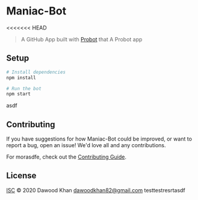 # Maniac-Bot
<<<<<<< HEAD

> A GitHub App built with [Probot](https://github.com/probot/probot) that A Probot app

## Setup

```sh
# Install dependencies
npm install

# Run the bot
npm start
```
asdf
## Contributing

If you have suggestions for how Maniac-Bot could be improved, or want to report a bug, open an issue! We'd love all and any contributions.

For morasdfe, check out the [Contributing Guide](CONTRIBUTING.md).

## License

[ISC](LICENSE) © 2020 Dawood Khan <dawoodkhan82@gmail.com>
testtestresrtasdf
